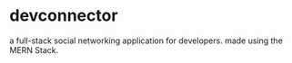 # devconnector

a full-stack social networking application for developers.
made using the MERN Stack.

